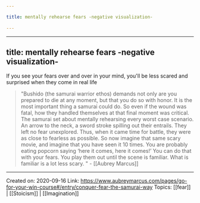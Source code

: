 ```yaml
---
title: mentally rehearse fears -negative visualization- 
---
```

---
title: mentally rehearse fears -negative visualization- 
---
If you see your fears over and over in your mind, you'll be less scared and surprised when they come in real life

> "Bushido (the samurai warrior ethos) demands not only are you prepared to die at any moment, but that you do so with honor.  It is the most important thing a samurai could do.  So even if the wound was fatal, how they handled themselves at that final moment was critical.  The samurai set about mentally rehearsing every worst case scenario.  An arrow to the neck, a sword stroke spilling out their entrails.  They left no fear unexplored.  Thus, when it came time for battle, they were as close to fearless as possible. 
> So now imagine that same scary movie, and imagine that you have seen it 10 times.  You are probably eating popcorn saying ‘here it comes, here it comes!’  You can do that with your fears.  You play them out until the scene is familiar.  What is familiar is a lot less scary. " - [[Aubrey Marcus]]

-------------------
Created on: 2020-09-16
Link: https://www.aubreymarcus.com/pages/go-for-your-win-course#/entry/conquer-fear-the-samurai-way
Topics: [[fear]] | [[Stoicism]] | [[Imagination]]
